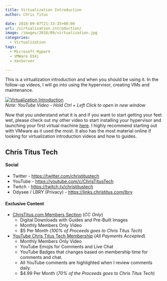 ```yaml
---
title: Virtualization Introduction
author: Chris Titus

date: 2018-09-07T21:33:35+00:00
url: /virtualization-introduction/
image: /images/2018/09/virtualization.jpg
categories:
  - Virtualization
tags:
  - Microsoft HyperV
  - VMWare ESXi
  - XenServer

---
```

This is a virtualization introduction and when you should be using it. In the follow-up videos, I will go into using the hypervisor, creating VMs and maintenance.<!--more-->

[![Virtualization Introduction](https://img.youtube.com/vi/T0nywDkf1IE/0.jpg)](https://www.youtube.com/watch?v=T0nywDkf1IE)  
_Note: YouTube Video - Hold Ctrl + Left Click to open in new window_

Now that you understand what it is and if you want to start getting your feet wet, please check out my other video to start installing your hypervisor and launching your first virtual machine [here][1]. I highly recommend starting out with VMware as it used the most. It also has the most material online if looking for virtualization introduction videos and how to guides.

## Chris Titus Tech

#### Social

- Twitter - <https://twitter.com/christitustech>
- YouTube - <https://youtube.com/c/ChrisTitusTech>
- Twitch - <https://twitch.tv/christitustech>
- Odysee / LBRY (Privacy) - <https://links.christitus.com/lbry>

#### Exclusive Content

- [ChrisTitus.com Members Section][1] (_CC Only_)
  - Digital Downloads with Guides and Pre-Built Images
  - Monthly Members Only Video
  - $5 Per Month (_100% of Proceeds goes to Chris Titus Tech_)
- [YouTube Chris Titus Tech Membership][2] (_All Payments Accepted_)
  - Monthly Members Only Video
  - YouTube Emojis for Comments and Live Chat
  - YouTube Badges that changes based on membership time for comments and chat.
  - All YouTube comments are highlighted when I review comments daily. 
  - $4.99 Per Month (_70% of the Proceeds goes to Chris Titus Tech_)

 [1]: https://portal.christitus.com
 [2]: https://links.christitus.com/join
